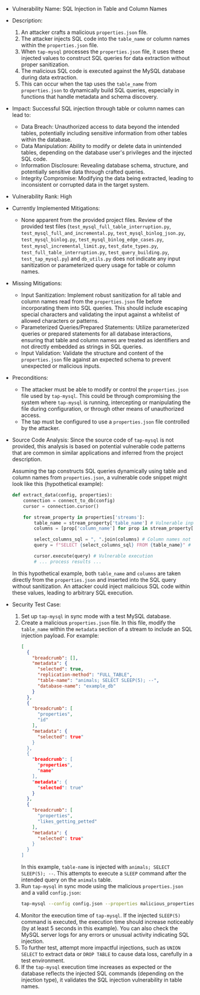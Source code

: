 - Vulnerability Name: SQL Injection in Table and Column Names

- Description:
    1. An attacker crafts a malicious `properties.json` file.
    2. The attacker injects SQL code into the `table_name` or column names within the `properties.json` file.
    3. When `tap-mysql` processes the `properties.json` file, it uses these injected values to construct SQL queries for data extraction without proper sanitization.
    4. The malicious SQL code is executed against the MySQL database during data extraction.
    5. This can occur when the tap uses the `table_name` from `properties.json` to dynamically build SQL queries, especially in functions that handle metadata and schema discovery.

- Impact:
    Successful SQL injection through table or column names can lead to:
    - Data Breach: Unauthorized access to data beyond the intended tables, potentially including sensitive information from other tables within the database.
    - Data Manipulation: Ability to modify or delete data in unintended tables, depending on the database user's privileges and the injected SQL code.
    - Information Disclosure: Revealing database schema, structure, and potentially sensitive data through crafted queries.
    - Integrity Compromise: Modifying the data being extracted, leading to inconsistent or corrupted data in the target system.

- Vulnerability Rank: High

- Currently Implemented Mitigations:
    - None apparent from the provided project files. Review of the provided test files (`test_mysql_full_table_interruption.py`, `test_mysql_full_and_incremental.py`, `test_mysql_binlog_json.py`, `test_mysql_binlog.py`, `test_mysql_binlog_edge_cases.py`, `test_mysql_incremental_limit.py`, `test_date_types.py`, `test_full_table_interruption.py`, `test_query_building.py`, `test_tap_mysql.py`) and `db_utils.py` does not indicate any input sanitization or parameterized query usage for table or column names.

- Missing Mitigations:
    - Input Sanitization: Implement robust sanitization for all table and column names read from the `properties.json` file before incorporating them into SQL queries. This should include escaping special characters and validating the input against a whitelist of allowed characters or patterns.
    - Parameterized Queries/Prepared Statements: Utilize parameterized queries or prepared statements for all database interactions, ensuring that table and column names are treated as identifiers and not directly embedded as strings in SQL queries.
    - Input Validation: Validate the structure and content of the `properties.json` file against an expected schema to prevent unexpected or malicious inputs.

- Preconditions:
    - The attacker must be able to modify or control the `properties.json` file used by `tap-mysql`. This could be through compromising the system where `tap-mysql` is running, intercepting or manipulating the file during configuration, or through other means of unauthorized access.
    - The tap must be configured to use a `properties.json` file controlled by the attacker.

- Source Code Analysis:
    Since the source code of `tap-mysql` is not provided, this analysis is based on potential vulnerable code patterns that are common in similar applications and inferred from the project description.

    Assuming the tap constructs SQL queries dynamically using table and column names from `properties.json`, a vulnerable code snippet might look like this (hypothetical example):

    ```python
    def extract_data(config, properties):
        connection = connect_to_db(config)
        cursor = connection.cursor()

        for stream_property in properties['streams']:
            table_name = stream_property['table_name'] # Vulnerable input
            columns = [prop['column_name'] for prop in stream_property['schema']['properties']] # Potentially vulnerable input

            select_columns_sql = ", ".join(columns) # Column names not sanitized
            query = f"SELECT {select_columns_sql} FROM {table_name}" # Table name not sanitized

            cursor.execute(query) # Vulnerable execution
            # ... process results ...
    ```
    In this hypothetical example, both `table_name` and `columns` are taken directly from the `properties.json` and inserted into the SQL query without sanitization. An attacker could inject malicious SQL code within these values, leading to arbitrary SQL execution.

- Security Test Case:
    1. Set up `tap-mysql` in sync mode with a test MySQL database.
    2. Create a malicious `properties.json` file. In this file, modify the `table_name` within the `metadata` section of a stream to include an SQL injection payload. For example:
        ```json
        [
          {
            "breadcrumb": [],
            "metadata": {
              "selected": true,
              "replication-method": "FULL_TABLE",
              "table-name": "animals; SELECT SLEEP(5); --",
              "database-name": "example_db"
            }
          },
          {
            "breadcrumb": [
              "properties",
              "id"
            ],
            "metadata": {
              "selected": true"
            }
          },
          {
            "breadcrumb": [
              "properties",
              "name"
            ],
            "metadata": {
              "selected": true"
            }
          },
          {
            "breadcrumb": [
              "properties",
              "likes_getting_petted"
            ],
            "metadata": {
              "selected": true"
            }
          }
        ]
        ```
        In this example, `table-name` is injected with `animals; SELECT SLEEP(5); --`. This attempts to execute a `SLEEP` command after the intended query on the `animals` table.
    3. Run `tap-mysql` in sync mode using the malicious `properties.json` and a valid `config.json`:
        ```bash
        tap-mysql --config config.json --properties malicious_properties.json
        ```
    4. Monitor the execution time of `tap-mysql`. If the injected `SLEEP(5)` command is executed, the execution time should increase noticeably (by at least 5 seconds in this example). You can also check the MySQL server logs for any errors or unusual activity indicating SQL injection.
    5. To further test, attempt more impactful injections, such as `UNION SELECT` to extract data or `DROP TABLE` to cause data loss, carefully in a test environment.
    6. If the `tap-mysql` execution time increases as expected or the database reflects the injected SQL commands (depending on the injection type), it validates the SQL injection vulnerability in table names.